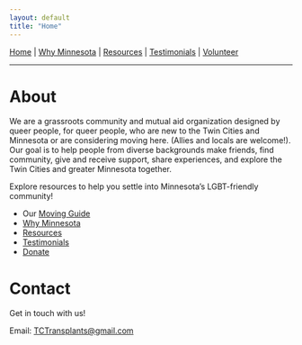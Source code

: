 ```yaml
---
layout: default
title: "Home"
---
```


[Home](/index.md) | [Why Minnesota](/why.md) | [Resources](/resources.md) | [Testimonials](/testimonials.md) | [Volunteer](/volunteer.md)

---

# About

We are a grassroots community and mutual aid organization designed by queer people, for queer people, who are new to the Twin Cities and Minnesota or are considering moving here. (Allies and locals are welcome!). Our goal is to help people from diverse backgrounds make friends, find community, give and receive support, share experiences, and explore the Twin Cities and greater Minnesota together.

Explore resources to help you settle into Minnesota’s LGBT-friendly community!

- Our [Moving Guide](https://docs.google.com/document/d/1biXqx11VQIamz8MYkEZXsizZKs3yXKqIsXjH5AOmrIU/edit?usp=sharing)
- [Why Minnesota](why.md)
- [Resources](resources.md)
- [Testimonials](testimonials.md)
- [Donate](volunteer.md)

# Contact

Get in touch with us!

Email: TCTransplants@gmail.com


